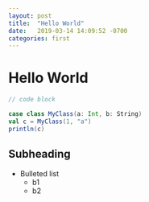 ```yaml
---
layout: post
title:  "Hello World"
date:   2019-03-14 14:09:52 -0700
categories: first
---
```

# Hello World

```scala
// code block

case class MyClass(a: Int, b: String)
val c = MyClass(1, "a")
println(c)
```

## Subheading

* Bulleted list
  * b1
  * b2